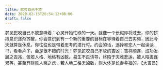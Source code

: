 ```yaml
---
title: 蛇咬自己不放
date: 2020-02-15T20:54:12+08:00
draft: false
---
```


梦见蛇咬自己不放意味着：心灵开始忙碌的一天。就像一个长假即将过去，你的拼搏意识逐渐苏醒，你会意识到有一个新的重要的目标在等待着自己去实施，因此今天就算是休息，你往往也是带着思考的进行时。约会的话，选择和恋人一起读读书，看看片子，会是很不错的时光！梦见蛇咬自己不放的吉凶：吉祥顺遂，成功发展之吉兆，但若人格、地格有凶数，易生不良诱导，终陷于灾难悲运，被人陷害连累等，甚至有财败人离之虑，若人地二格无凶数，则大体是长寿幸福的。【大吉昌】